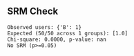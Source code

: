 
## SRM Check
```
Observed users: {'B': 1}
Expected (50/50 across 1 groups): [1.0]
Chi-square: 0.0000, p-value: nan
No SRM (p>=0.05)
```
